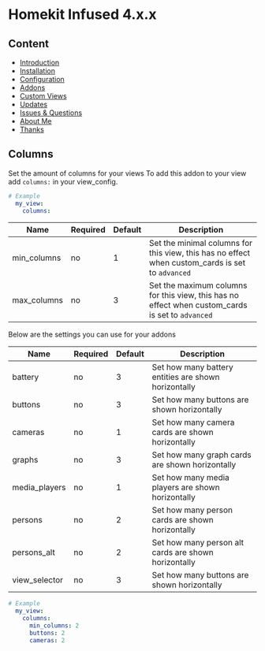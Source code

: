 # Homekit Infused 4.x.x

## Content
- [Introduction](../index.md)
- [Installation](../installation.md)
- [Configuration](../configuration.md)
- [Addons](../addons.md)
- [Custom Views](../custom_views.md)
- [Updates](../updates.md)
- [Issues & Questions](../issues.md)
- [About Me](../about.md)
- [Thanks](../thanks.md)

## Columns

Set the amount of columns for your views
To add this addon to your view add `columns:` in your view_config.

```yaml
# Example
  my_view:
    columns:
```

| Name | Required | Default | Description |
|----------------------------------|-------------|----------------------|-----------------------------------------------------------------------------------------------------------------------------------------------------------------------------------|
| min_columns | no | 1 | Set the minimal columns for this view, this has no effect when custom_cards is set to `advanced` |
| max_columns | no | 3 | Set the maximum columns for this view, this has no effect when custom_cards is set to `advanced` |

Below are the settings you can use for your addons

| Name | Required | Default | Description |
|----------------------------------|-------------|----------------------|-----------------------------------------------------------------------------------------------------------------------------------------------------------------------------------|
| battery | no | 3 | Set how many battery entities are shown horizontally |
| buttons | no | 3 | Set how many buttons are shown horizontally |
| cameras | no | 1 | Set how many camera cards are shown horizontally |
| graphs | no | 3 | Set how many graph cards are shown horizontally |
| media_players | no | 1 | Set how many media players are shown horizontally |
| persons | no | 2 | Set how many person cards are shown horizontally |
| persons_alt | no | 2 | Set how many person alt cards are shown horizontally |
| view_selector | no | 3 | Set how many buttons are shown horizontally |

```yaml
# Example
  my_view:
    columns:
      min_columns: 2
      buttons: 2
      cameras: 2
```